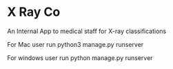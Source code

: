 # X Ray Co

An Internal App to medical staff for X-ray classifications

For Mac user
run
  python3 manage.py runserver
  
For windows user
run
  python manage.py runserver

